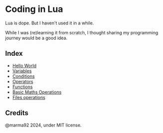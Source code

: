 # Coding in Lua

Lua is dope. But I haven't used it in a while.

While I was (re)learning it from scratch, I thought sharing my programming journey would be a good idea.

## Index

* [Hello World](./hello.lua)
* [Variables](./vars.lua)
* [Conditions](./conds.lua)
* [Operators](./oper.lua)
* [Functions](./funcs.lua)
* [Basic Maths Operations](./maths.lua)
* [Files operations](./files.lua)

## Credits

@marma92 2024, under MIT license.
